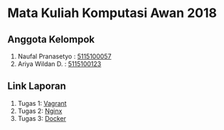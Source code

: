 # Mata Kuliah Komputasi Awan 2018

## Anggota Kelompok
1. Naufal Pranasetyo : [5115100057](https://github.com/naufalpf)
2. Ariya Wildan	D.	 : [5115100123](https://github.com/ariya01)

## Link Laporan
1. Tugas 1: [Vagrant](/Vagrant)
2. Tugas 2: [Nginx](/Nginx)
3. Tugas 3: [Docker](/Docker)
